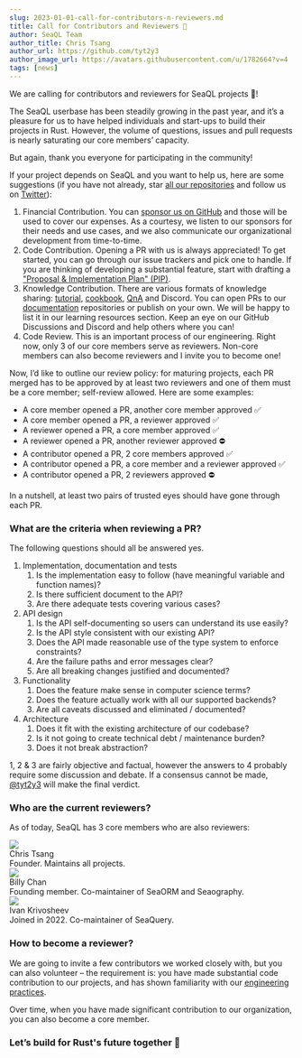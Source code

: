 ```yaml
---
slug: 2023-01-01-call-for-contributors-n-reviewers.md
title: Call for Contributors and Reviewers 📢
author: SeaQL Team
author_title: Chris Tsang
author_url: https://github.com/tyt2y3
author_image_url: https://avatars.githubusercontent.com/u/1782664?v=4
tags: [news]
---
```


We are calling for contributors and reviewers for SeaQL projects 📢!

The SeaQL userbase has been steadily growing in the past year, and it’s a pleasure for us to have helped individuals and start-ups to build their projects in Rust. However, the volume of questions, issues and pull requests is nearly saturating our core members’ capacity.

But again, thank you everyone for participating in the community!

If your project depends on SeaQL and you want to help us, here are some suggestions (if you have not already, star [all our repositories](https://github.com/orgs/SeaQL/repositories?q=&type=all&language=&sort=stargazers) and follow us on [Twitter](https://twitter.com/sea_ql)):
1.	Financial Contribution. You can [sponsor us on GitHub](https://github.com/sponsors/SeaQL) and those will be used to cover our expenses. As a courtesy, we listen to our sponsors for their needs and use cases, and we also communicate our organizational development from time-to-time.
2.	Code Contribution. Opening a PR with us is always appreciated! To get started, you can go through our issue trackers and pick one to handle. If you are thinking of developing a substantial feature, start with drafting a ["Proposal & Implementation Plan" (PIP)](https://github.com/SeaQL/sea-orm/issues?q=is%3Aissue+%5BPIP%5D).
3.	Knowledge Contribution. There are various formats of knowledge sharing: [tutorial](https://github.com/SeaQL/sea-orm-tutorial), [cookbook](https://github.com/SeaQL/sea-orm-cookbook), [QnA](https://github.com/SeaQL/sea-orm/discussions/categories/q-a) and Discord. You can open PRs to our [documentation](https://github.com/SeaQL/seaql.github.io) repositories or publish on your own. We will be happy to list it in our learning resources section. Keep an eye on our GitHub Discussions and Discord and help others where you can!
4.	Code Review. This is an important process of our engineering. Right now, only 3 of our core members serve as reviewers. Non-core members can also become reviewers and I invite you to become one!

Now, I’d like to outline our review policy: for maturing projects, each PR merged has to be approved by at least two reviewers and one of them must be a core member; self-review allowed. Here are some examples:

+ A core member opened a PR, another core member approved ✅ 
+ A core member opened a PR, a reviewer approved ✅
+ A reviewer opened a PR, a core member approved ✅
+ A reviewer opened a PR, another reviewer approved ⛔
+ A contributor opened a PR, 2 core members approved ✅
+ A contributor opened a PR, a core member and a reviewer approved ✅
+ A contributor opened a PR, 2 reviewers approved ⛔

In a nutshell, at least two pairs of trusted eyes should have gone through each PR.

### What are the criteria when reviewing a PR?

The following questions should all be answered yes.

1.	Implementation, documentation and tests
    1.	Is the implementation easy to follow (have meaningful variable and function names)?
    2.	Is there sufficient document to the API?
    3.	Are there adequate tests covering various cases?
2.	API design
    1.	Is the API self-documenting so users can understand its use easily?
    2.	Is the API style consistent with our existing API?
    3.	Does the API made reasonable use of the type system to enforce constraints?
    4.	Are the failure paths and error messages clear?
    5.  Are all breaking changes justified and documented?
3.	Functionality
    1.	Does the feature make sense in computer science terms?
    2.	Does the feature actually work with all our supported backends?
    3.	Are all caveats discussed and eliminated / documented?
4.	Architecture
    1.	Does it fit with the existing architecture of our codebase?
    2.	Is it not going to create technical debt / maintenance burden?
    3.	Does it not break abstraction?

1, 2 & 3 are fairly objective and factual, however the answers to 4 probably require some discussion and debate. If a consensus cannot be made, [@tyt2y3](https://github.com/tyt2y3) will make the final verdict.

### Who are the current reviewers?

As of today, SeaQL has 3 core members who are also reviewers:

<div class="row">
    <div class="col col--12 margin-bottom--md">
        <div class="avatar">
            <a class="avatar__photo-link avatar__photo avatar__photo--sm" href="https://github.com/tyt2y3">
                <img src="https://avatars.githubusercontent.com/u/1782664?v=4" />
            </a>
            <div class="avatar__intro">
                <div class="avatar__name">
                    Chris Tsang
                </div>
                Founder. Maintains all projects.
            </div>
        </div>
    </div>
    <div class="col col--12 margin-bottom--md">
        <div class="avatar">
            <a class="avatar__photo-link avatar__photo avatar__photo--sm" href="https://github.com/billy1624">
                <img src="https://avatars.githubusercontent.com/u/30400950?v=4" />
            </a>
            <div class="avatar__intro">
                <div class="avatar__name">
                    Billy Chan
                </div>
              Founding member. Co-maintainer of SeaORM and Seaography.
            </div>
        </div>
    </div>
    <div class="col col--12 margin-bottom--md">
        <div class="avatar">
            <a class="avatar__photo-link avatar__photo avatar__photo--sm" href="https://github.com/ikrivosheev">
                <img src="https://avatars.githubusercontent.com/u/6786239?v=4" />
            </a>
            <div class="avatar__intro">
                <div class="avatar__name">
                    Ivan Krivosheev
                </div>
                Joined in 2022. Co-maintainer of SeaQuery.
            </div>
        </div>
    </div>
</div>

### How to become a reviewer?

We are going to invite a few contributors we worked closely with, but you can also volunteer – the requirement is: you have made substantial code contribution to our projects, and has shown familiarity with our [engineering practices](https://www.sea-ql.org/blog/2022-07-30-engineering/).

Over time, when you have made significant contribution to our organization, you can also become a core member.

### Let’s build for Rust's future together 🦀
